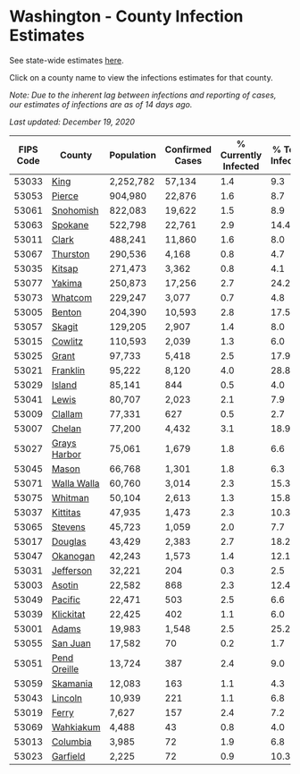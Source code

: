 # Washington - County Infection Estimates

See state-wide estimates [here](/infections/us-wa).

Click on a county name to view the infections estimates for that county.

*Note: Due to the inherent lag between infections and reporting of cases, our estimates of infections are as of 14 days ago.*

*Last updated: December 19, 2020*

|   FIPS Code |                       County |   Population |   Confirmed Cases |   % Currently Infected |   % Total Infected |
|-------------|------------------------------|--------------|-------------------|------------------------|--------------------|
|       53033 |                 [King](king) |    2,252,782 |            57,134 |                    1.4 |                9.3 |
|       53053 |             [Pierce](pierce) |      904,980 |            22,876 |                    1.6 |                8.7 |
|       53061 |       [Snohomish](snohomish) |      822,083 |            19,622 |                    1.5 |                8.9 |
|       53063 |           [Spokane](spokane) |      522,798 |            22,761 |                    2.9 |               14.4 |
|       53011 |               [Clark](clark) |      488,241 |            11,860 |                    1.6 |                8.0 |
|       53067 |         [Thurston](thurston) |      290,536 |             4,168 |                    0.8 |                4.7 |
|       53035 |             [Kitsap](kitsap) |      271,473 |             3,362 |                    0.8 |                4.1 |
|       53077 |             [Yakima](yakima) |      250,873 |            17,256 |                    2.7 |               24.2 |
|       53073 |           [Whatcom](whatcom) |      229,247 |             3,077 |                    0.7 |                4.8 |
|       53005 |             [Benton](benton) |      204,390 |            10,593 |                    2.8 |               17.5 |
|       53057 |             [Skagit](skagit) |      129,205 |             2,907 |                    1.4 |                8.0 |
|       53015 |           [Cowlitz](cowlitz) |      110,593 |             2,039 |                    1.3 |                6.0 |
|       53025 |               [Grant](grant) |       97,733 |             5,418 |                    2.5 |               17.9 |
|       53021 |         [Franklin](franklin) |       95,222 |             8,120 |                    4.0 |               28.8 |
|       53029 |             [Island](island) |       85,141 |               844 |                    0.5 |                4.0 |
|       53041 |               [Lewis](lewis) |       80,707 |             2,023 |                    2.1 |                7.9 |
|       53009 |           [Clallam](clallam) |       77,331 |               627 |                    0.5 |                2.7 |
|       53007 |             [Chelan](chelan) |       77,200 |             4,432 |                    3.1 |               18.9 |
|       53027 | [Grays Harbor](grays-harbor) |       75,061 |             1,679 |                    1.8 |                6.6 |
|       53045 |               [Mason](mason) |       66,768 |             1,301 |                    1.8 |                6.3 |
|       53071 |   [Walla Walla](walla-walla) |       60,760 |             3,014 |                    2.3 |               15.3 |
|       53075 |           [Whitman](whitman) |       50,104 |             2,613 |                    1.3 |               15.8 |
|       53037 |         [Kittitas](kittitas) |       47,935 |             1,473 |                    2.3 |               10.3 |
|       53065 |           [Stevens](stevens) |       45,723 |             1,059 |                    2.0 |                7.7 |
|       53017 |           [Douglas](douglas) |       43,429 |             2,383 |                    2.7 |               18.2 |
|       53047 |         [Okanogan](okanogan) |       42,243 |             1,573 |                    1.4 |               12.1 |
|       53031 |       [Jefferson](jefferson) |       32,221 |               204 |                    0.3 |                2.5 |
|       53003 |             [Asotin](asotin) |       22,582 |               868 |                    2.3 |               12.4 |
|       53049 |           [Pacific](pacific) |       22,471 |               503 |                    2.5 |                6.6 |
|       53039 |       [Klickitat](klickitat) |       22,425 |               402 |                    1.1 |                6.0 |
|       53001 |               [Adams](adams) |       19,983 |             1,548 |                    2.5 |               25.2 |
|       53055 |         [San Juan](san-juan) |       17,582 |                70 |                    0.2 |                1.7 |
|       53051 | [Pend Oreille](pend-oreille) |       13,724 |               387 |                    2.4 |                9.0 |
|       53059 |         [Skamania](skamania) |       12,083 |               163 |                    1.1 |                4.3 |
|       53043 |           [Lincoln](lincoln) |       10,939 |               221 |                    1.1 |                6.8 |
|       53019 |               [Ferry](ferry) |        7,627 |               157 |                    2.4 |                7.2 |
|       53069 |       [Wahkiakum](wahkiakum) |        4,488 |                43 |                    0.8 |                4.0 |
|       53013 |         [Columbia](columbia) |        3,985 |                72 |                    1.9 |                6.8 |
|       53023 |         [Garfield](garfield) |        2,225 |                72 |                    0.9 |               10.3 |